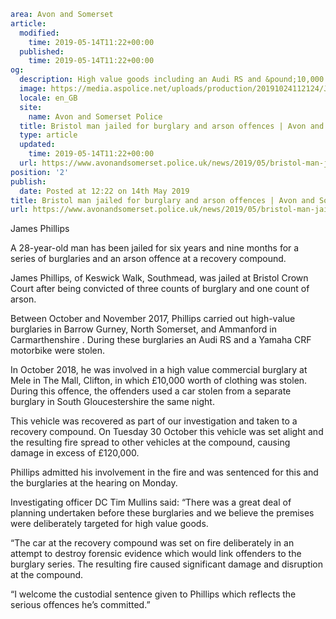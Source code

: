 ```yaml
area: Avon and Somerset
article:
  modified:
    time: 2019-05-14T11:22+00:00
  published:
    time: 2019-05-14T11:22+00:00
og:
  description: High value goods including an Audi RS and &pound;10,000 worth of clothing were stolen during the burglaries.
  image: https://media.aspolice.net/uploads/production/20191024112124/James-Phillips-website.jpg
  locale: en_GB
  site:
    name: Avon and Somerset Police
  title: Bristol man jailed for burglary and arson offences | Avon and Somerset Police
  type: article
  updated:
    time: 2019-05-14T11:22+00:00
  url: https://www.avonandsomerset.police.uk/news/2019/05/bristol-man-jailed-for-burglary-and-arson-offences/
position: '2'
publish:
  date: Posted at 12:22 on 14th May 2019
title: Bristol man jailed for burglary and arson offences | Avon and Somerset Police
url: https://www.avonandsomerset.police.uk/news/2019/05/bristol-man-jailed-for-burglary-and-arson-offences/
```

James Phillips

A 28-year-old man has been jailed for six years and nine months for a series of burglaries and an arson offence at a recovery compound.

James Phillips, of Keswick Walk, Southmead, was jailed at Bristol Crown Court after being convicted of three counts of burglary and one count of arson.

Between October and November 2017, Phillips carried out high-value burglaries in Barrow Gurney, North Somerset, and Ammanford in Carmarthenshire . During these burglaries an Audi RS and a Yamaha CRF motorbike were stolen.

In October 2018, he was involved in a high value commercial burglary at Mele in The Mall, Clifton, in which £10,000 worth of clothing was stolen. During this offence, the offenders used a car stolen from a separate burglary in South Gloucestershire the same night.

This vehicle was recovered as part of our investigation and taken to a recovery compound. On Tuesday 30 October this vehicle was set alight and the resulting fire spread to other vehicles at the compound, causing damage in excess of £120,000.

Phillips admitted his involvement in the fire and was sentenced for this and the burglaries at the hearing on Monday.

Investigating officer DC Tim Mullins said: “There was a great deal of planning undertaken before these burglaries and we believe the premises were deliberately targeted for high value goods.

“The car at the recovery compound was set on fire deliberately in an attempt to destroy forensic evidence which would link offenders to the burglary series. The resulting fire caused significant damage and disruption at the compound.

“I welcome the custodial sentence given to Phillips which reflects the serious offences he’s committed.”
